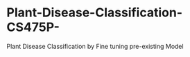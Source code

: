 # Plant-Disease-Classification-CS475P-
Plant Disease Classification by Fine tuning pre-existing Model

